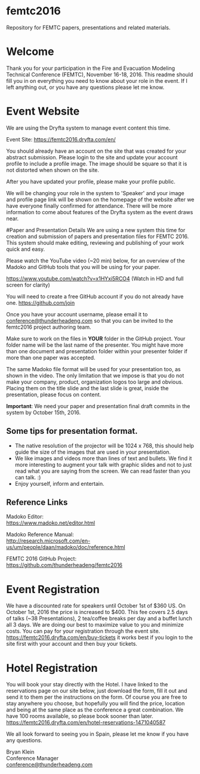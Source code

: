 # femtc2016
Repository for FEMTC papers, presentations and related materials.

# Welcome
Thank you for your participation in the Fire and Evacuation Modeling Technical Conference (FEMTC), November 16-18, 2016.
This readme should fill you in on everything you need to know about your role in the event.  If I left anything out, or you have any questions please let me know.

# Event Website
We are using the Dryfta system to manage event content this time.

Event Site: https://femtc2016.dryfta.com/en/

You should already have an account on the site that was created for your abstract submission.  Please login to the site and update your account profile to include a profile image.  The image should be square so that it is not distorted when shown on the site.

After you have updated your profile, please make your profile public.

We will be changing your role in the system to 'Speaker' and your image and profile page link will be shown on the homepage of the website after we have everyone finally confirmed for attendance.
There will be more information to come about features of the Dryfta system as the event draws near.

#Paper and Presentation Details
We are using a new system this time for creation and submission of papers and presentation files for FEMTC 2016.  This system should make editing, reviewing and publishing of your work quick and easy.

Please watch the YouTube video (~20 min) below, for an overview of the Madoko and GitHub tools that you will be using for your paper.

https://www.youtube.com/watch?v=x1HYxi5RCO4 (Watch in HD and full screen for clarity)

You will need to create a free GitHub account if you do not already have one.  https://github.com/join 

Once you have your account username, please email it to conference@thunderheadeng.com so that you can be invited to the femtc2016 project authoring team.

Make sure to work on the files in **YOUR** folder in the GitHub project.
Your folder name will be the last name of the presenter.  You might have more than one document and presentation folder within your presenter folder if more than one paper was accepted.

The same Madoko file format will be used for your presentation too, as shown in the video. The only limitation that we impose is that you do not make your company, product, organization logos too large and obvious. Placing them on the title slide and the last slide is great, inside the presentation, please focus on content.

**Important**: We need your paper and presentation final draft commits in the system by October 15th, 2016.

## Some tips for presentation format.
* The native resolution of the projector will be 1024 x 768, this should help guide the size of the images that are used in your presentation.
* We like images and videos more than lines of text and bullets.  We find it more interesting to augment your talk with graphic slides and not to just read what you are saying from the screen. We can read faster than you can talk. :)
* Enjoy yourself, inform and entertain.

## Reference Links
Madoko Editor:  
https://www.madoko.net/editor.html

Madoko Reference Manual:  
http://research.microsoft.com/en-us/um/people/daan/madoko/doc/reference.html

FEMTC 2016 GitHub Project:  
https://github.com/thunderheadeng/femtc2016

# Event Registration
We have a discounted rate for speakers until October 1st of $360 US. On October 1st, 2016 the price is increased to $400.  This fee covers 2.5 days of talks (~38 Presentations), 2 tea/coffee breaks per day and a buffet lunch all 3 days.  We are doing our best to maximize value to you and minimize costs.  You can pay for your registration through the event site.  https://femtc2016.dryfta.com/en/buy-tickets it works best if you login to the site first with your account and then buy your tickets.


# Hotel Registration
You will book your stay directly with the Hotel.  I have linked to the reservations page on our site below, just download the form, fill it out and send it to them per the instructions on the form.  Of course you are free to stay anywhere you choose, but hopefully you will find the price, location and being at the same place as the conference a great combination.  We have 100 rooms available, so please book sooner than later.  
https://femtc2016.dryfta.com/en/hotel-reservations-1471040587

We all look forward to seeing you in Spain, please let me know if you have any questions.

Bryan Klein  
Conference Manager  
conference@thunderheadeng.com
